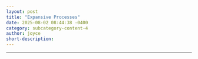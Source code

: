```yaml
---
layout: post
title: "Expansive Processes"
date: 2025-08-02 08:44:38 -0400
category: subcategory-content-4
author: joyce
short-description: 
---
```


-----
